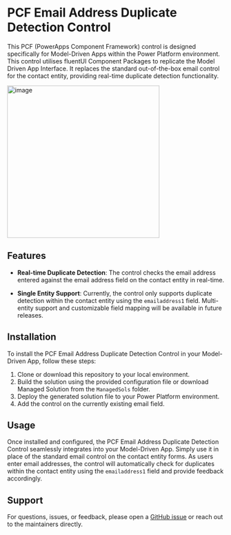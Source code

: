 # PCF Email Address Duplicate Detection Control

This PCF (PowerApps Component Framework) control is designed specifically for Model-Driven Apps within the Power Platform environment. This control utilises fluentUI Component Packages to replicate the Model Driven App Interface. 
It replaces the standard out-of-the-box email control for the contact entity, providing real-time duplicate detection functionality.




<img width="353" alt="image" src="https://github.com/ysondh/PCF-EmailDuplicateCheck-/assets/77232067/4a865ab8-3754-434a-9ae7-3b3bfc27dc94">




## Features

- **Real-time Duplicate Detection**: The control checks the email address entered against the email address field on the contact entity in real-time.
  
- **Single Entity Support**: Currently, the control only supports duplicate detection within the contact entity using the `emailaddress1` field. Multi-entity support and customizable field mapping will be available in future releases.
  
## Installation

To install the PCF Email Address Duplicate Detection Control in your Model-Driven App, follow these steps:

1. Clone or download this repository to your local environment.
2. Build the solution using the provided configuration file or download Managed Solution from the `ManagedSols` folder.
3. Deploy the generated solution file to your Power Platform environment.
4. Add the control on the currently existing email field.

## Usage

Once installed and configured, the PCF Email Address Duplicate Detection Control seamlessly integrates into your Model-Driven App. Simply use it in place of the standard email control on the contact entity forms. As users enter email addresses, the control will automatically check for duplicates within the contact entity using the `emailaddress1` field and provide feedback accordingly.


## Support

For questions, issues, or feedback, please open a [GitHub issue](https://github.com/your-username/your-repository/issues) or reach out to the maintainers directly.
